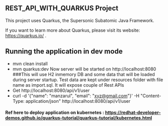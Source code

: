 ## REST_API_WITH_QUARKUS Project

This project uses Quarkus, the Supersonic Subatomic Java Framework.

If you want to learn more about Quarkus, please visit its website: https://quarkus.io/ .

## Running the application in dev mode
 * mvn clean install
 * mvn quarkus:dev
 Now server will be started on http://localhost:8080
 ###This will use H2 inmemory DB and some data that will be loaded during server startup. 
 Test data are kept under resources folder with file name as import.sql. 
  It will expose couple of Rest APIs
 * Get http://localhost:8080/api/v1/user
 *  curl -d '{"name": "manzarul", "email": "xyz@gmail.com"}' -H "Content-Type: application/json" http://localhost:8080/api/v1/user

#### Ref here to deploy application on kubernetes : **https://redhat-developer-demos.github.io/quarkus-tutorial/quarkus-tutorial/kubernetes.html**
 
